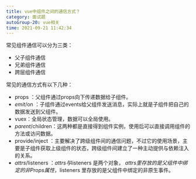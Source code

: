 ```yaml
---
title: vue中组件之间的通信方式？
category: 面试题
autoGroup-20: vue相关
time: 2021-09-21 11:42:34
---
```


常见组件通信可以分为三类：  

- 父子组件通信
- 兄弟组件通信
- 跨层组件通信  

常见的通信方式有以下几种：

- props ：父组件通过props向下传递数据给子组件。  
- $emit/$on ：子组件通过events给父组件发送消息，实际上就是子组件把自己的数据发送到父组件。  
- vuex：全局状态管理，数据可以全局使用。
- $parent/$children：这两种都是直接得到组件实例，使用后可以直接调用组件的方法或访问数据。  
- provide/inject  ：主要解决了跨级组件间的通信问题，不过它的使用场景，主要是子组件获取上级组件的状态，跨级组件间建立了一种主动提供与依赖注入的关系。  
- $attrs/$listeners  ：$attrs与$listeners 是两个对象， $attrs 里存放的是父组件中绑定的非 Props 属性，$listeners 里存放的是父组件中绑定的非原生事件。  

